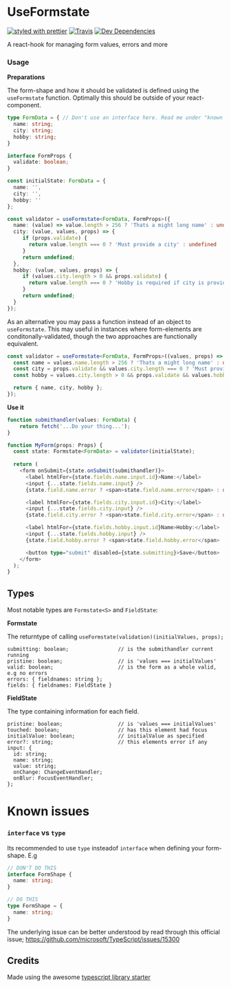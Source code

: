 # UseFormstate
[![styled with prettier](https://img.shields.io/badge/styled_with-prettier-ff69b4.svg)](https://github.com/prettier/prettier)
[![Travis](https://img.shields.io/travis/nutgaard/use-formstate.svg)](https://travis-ci.org/nutgaard/use-formstate)
[![Dev Dependencies](https://david-dm.org/nutgaard/use-formstate/dev-status.svg)](https://david-dm.org/nutgaard/use-formstate?type=dev)

A react-hook for managing form values, errors and more

### Usage

**Preparations**

The form-shape and how it should be validated is defined using the `useFormstate` function.
Optimally this should be outside of your react-component.

```typescript jsx
type FormData = { // Don't use an interface here. Read me under "known issues"
  name: string;
  city: string;
  hobby: string;
}

interface FormProps {
  validate: boolean;
}

const initialState: FormData = {
  name: '',
  city: '',
  hobby: ''
};

const validator = useFormstate<FormData, FormProps>({
  name: (value) => value.length > 256 ? 'Thats a might long name' : undefined,
  city: (value, values, props) => {
     if (props.validate) {
       return value.length === 0 ? 'Must provide a city' : undefined
     }
     return undefined;
  },
  hobby: (value, values, props) => {
     if (values.city.length > 0 && props.validate) {
       return value.length === 0 ? 'Hobby is required if city is provided' : undefined
     }
     return undefined;
  }
});
```

As an alternative you may pass a function instead of an object to `useFormstate`.
This may useful in instances where form-elements are conditonally-validated, though the two approaches are functionally equivalent.
```typescript jsx
const validator = useFormstate<FormData, FormProps>((values, props) => {
  const name = values.name.length > 256 ? 'Thats a might long name' : undefined;
  const city = props.validate && values.city.length === 0 ? 'Must provide a city' : undefined;
  const hobby = values.city.length > 0 && props.validate && values.hobby.length === 0 ? 'Hobby is required if city is provided' : undefined;

  return { name, city, hobby };
});
```

**Use it**

```typescript jsx
function submithandler(values: FormData) {
    return fetch('...Do your thing...');
}

function MyForm(props: Props) {
  const state: Formstate<FormData> = validator(initialState);
  
  return (
    <form onSubmit={state.onSubmit(submithandler)}>
      <label htmlFor={state.fields.name.input.id}>Name:</label>
      <input {...state.fields.name.input} />
      {state.field.name.error ? <span>state.field.name.error</span> : undefined}

      <label htmlFor={state.fields.city.input.id}>City:</label>
      <input {...state.fields.city.input} />
      {state.field.city.error ? <span>state.field.city.error</span> : undefined}

      <label htmlFor={state.fields.hobby.input.id}Name>Hobby:</label>
      <input {...state.fields.hobby.input} />
      {state.field.hobby.error ? <span>state.field.hobby.error</span> : undefined}

      <button type="submit" disabled={state.submitting}>Save</button>
    </form>
  );
}
```

## Types
Most notable types are `Formstate<S>` and `FieldState`:

**Formstate**

The returntype of calling `useFormstate(validation)(initialValues, props);`
```
submitting: boolean;                // is the submithandler current running
pristine: boolean;                  // is 'values === initialValues'
valid: boolean;                     // is the form as a whole valid, e.g no errors
errors: { fieldnames: string };     
fields: { fieldnames: FieldState }
```

**FieldState**

The type containing information for each field.
```
pristine: boolean;                  // is 'values === initialValues'
touched: boolean;                   // has this element had focus
initialValue: boolean;              // initialValue as specified 
error?: string;                     // this elements error if any 
input: {
  id: string;                       
  name: string;
  value: string;
  onChange: ChangeEventHandler;
  onBlur: FocusEventHandler;
};                      
```

# Known issues
### `interface` vs `type`
Its recommended to use `type` insteadof `interface` when defining your form-shape.
E.g
```typescript
// DON'T DO THIS
interface FormShape {
  name: string;
}

// DO THIS
type FormShape = {
  name: string;
}
```
The underlying issue can be better understood by read through this official issue; https://github.com/microsoft/TypeScript/issues/15300
 

## Credits

Made using the awesome [typescript library starter](https://github.com/alexjoverm/typescript-library-starter) 
